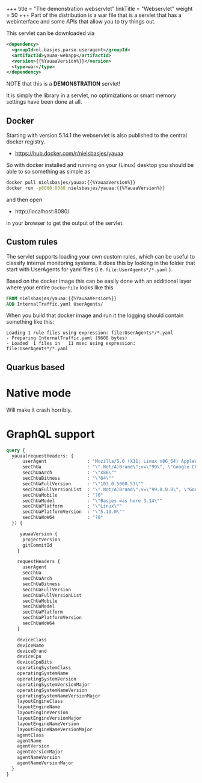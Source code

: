 +++
title = "The demonstration webservlet"
linkTitle = "Webservlet"
weight = 50
+++
Part of the distribution is a war file that is a servlet that has a webinterface and
some APIs that allow you to try things out.

This servlet can be downloaded via

```xml
<dependency>
  <groupId>nl.basjes.parse.useragent</groupId>
  <artifactId>yauaa-webapp</artifactId>
  <version>{{%YauaaVersion%}}</version>
  <type>war</type>
</dependency>
```

NOTE that this is a **DEMONSTRATION** servlet!

It is simply the library in a servlet, no optimizations or smart memory settings have been done at all.

## Docker
Starting with version 5.14.1 the webservlet is also published to the central docker registry.

- https://hub.docker.com/r/nielsbasjes/yauaa

So with docker installed and running on your (Linux) desktop
you should be able to so something as simple as

```bash
docker pull nielsbasjes/yauaa:{{%YauaaVersion%}}
docker run -p8080:8080 nielsbasjes/yauaa:{{%YauaaVersion%}}
```

and then open

- http://localhost:8080/

in your browser to get the output of the servlet.

## Custom rules

The servlet supports loading your own custom rules, which can be useful to classify internal monitoring systems.
It does this by looking in the folder that start with UserAgents for yaml files (i.e. `file:UserAgents*/*.yaml` ).

Based on the docker image this can be easily done with an additional layer where your entire `Dockerfile` looks like this

```dockerfile
FROM nielsbasjes/yauaa:{{%YauaaVersion%}}
ADD InternalTraffic.yaml UserAgents/
```

When you build that docker image and run it the logging should contain something like this:

    Loading 1 rule files using expression: file:UserAgents*/*.yaml
    - Preparing InternalTraffic.yaml (9608 bytes)
    - Loaded  1 files in   11 msec using expression: file:UserAgents*/*.yaml

## Quarkus based

# Native mode
Will make it crash horribly.

# GraphQL support

```graphql
query {
  yauaa(requestHeaders: {
      userAgent               : "Mozilla/5.0 (X11; Linux x86_64) AppleWebKit/537.36 (KHTML, like Gecko) Chrome/103.0.0.0 Safari/537.36"
      secChUa                 : "\".Not/A)Brand\";v=\"99\", \"Google Chrome\";v=\"103\", \"Chromium\";v=\"103\""
      secChUaArch             : "\"x86\""
      secChUaBitness          : "\"64\""
      secChUaFullVersion      : "\"103.0.5060.53\""
      secChUaFullVersionList  : "\".Not/A)Brand\";v=\"99.0.0.0\", \"Google Chrome\";v=\"103.0.5060.53\", \"Chromium\";v=\"103.0.5060.53\""
      secChUaMobile           : "?0"
      secChUaModel            : "\"Basjes was here 3.14\""
      secChUaPlatform         : "\"Linux\""
      secChUaPlatformVersion  : "\"5.13.0\""
      secChUaWoW64            : "?0"
  }) {

     yauaaVersion {
      projectVersion
      gitCommitId
    }

    requestHeaders {
      userAgent
      secChUa
      secChUaArch
      secChUaBitness
      secChUaFullVersion
      secChUaFullVersionList
      secChUaMobile
      secChUaModel
      secChUaPlatform
      secChUaPlatformVersion
      secChUaWoW64
    }

    deviceClass
    deviceName
    deviceBrand
    deviceCpu
    deviceCpuBits
    operatingSystemClass
    operatingSystemName
    operatingSystemVersion
    operatingSystemVersionMajor
    operatingSystemNameVersion
    operatingSystemNameVersionMajor
    layoutEngineClass
    layoutEngineName
    layoutEngineVersion
    layoutEngineVersionMajor
    layoutEngineNameVersion
    layoutEngineNameVersionMajor
    agentClass
    agentName
    agentVersion
    agentVersionMajor
    agentNameVersion
    agentNameVersionMajor
  }
}

```


